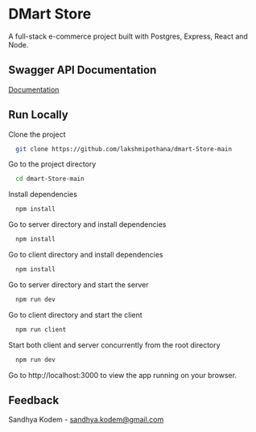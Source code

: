 # DMart Store

A full-stack e-commerce project built with Postgres, Express, React and Node.

## Swagger API Documentation

[Documentation](https://localhost:3000/api/docs/)

## Run Locally

Clone the project

```bash
  git clone https://github.com/lakshmipothana/dmart-Store-main
```

Go to the project directory

```bash
  cd dmart-Store-main
```

Install dependencies

```bash
  npm install
```

Go to server directory and install dependencies

```bash
  npm install
```

Go to client directory and install dependencies

```bash
  npm install
```

Go to server directory and start the server

```bash
  npm run dev
```

Go to client directory and start the client

```bash
  npm run client
```

Start both client and server concurrently from the root directory

```bash
  npm run dev
```

Go to http://localhost:3000 to view the app running on your browser.

## Feedback

Sandhya Kodem -  sandhya.kodem@gmail.com